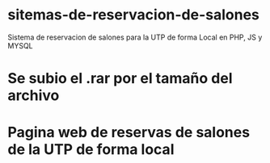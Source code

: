 # sitemas-de-reservacion-de-salones
Sistema de reservacion de salones para la UTP de forma Local en PHP, JS y MYSQL
# Se subio el .rar por el tamaño del archivo
# Pagina web de reservas de salones de la UTP de forma local
